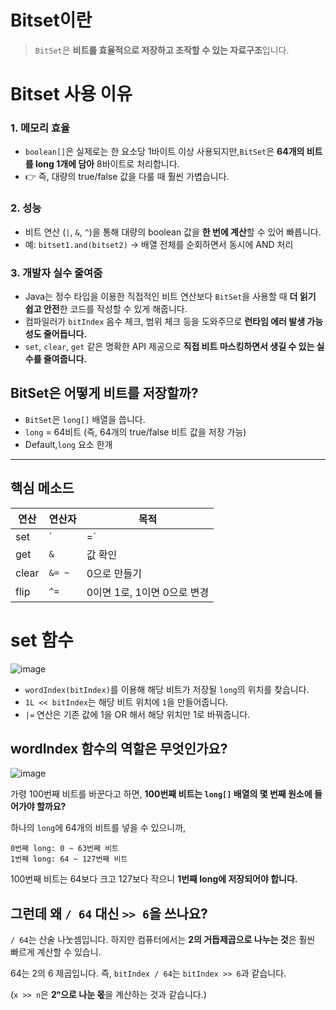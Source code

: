 # Bitset이란

> `BitSet`은 **비트를 효율적으로 저장하고 조작할 수 있는 자료구조**입니다.
> 

# Bitset 사용 이유

### 1. **메모리 효율**

- `boolean[]`은 실제로는 한 요소당 1바이트 이상 사용되지만,`BitSet`은 **64개의 비트를 long 1개에 담아** 8바이트로 처리합니다.
- 👉 즉, 대량의 true/false 값을 다룰 때 훨씬 가볍습니다.

### 2. **성능**

- 비트 연산 (`|`, `&`, `^`)을 통해 대량의 boolean 값을 **한 번에 계산**할 수 있어 빠릅니다.
- 예: `bitset1.and(bitset2)` → 배열 전체를 순회하면서 동시에 AND 처리

### 3. **개발자 실수 줄여줌**

- Java는 정수 타입을 이용한 직접적인 비트 연산보다 `BitSet`을 사용할 때 **더 읽기 쉽고 안전**한 코드를 작성할 수 있게 해줍니다.
- 컴파일러가 `bitIndex` 음수 체크, 범위 체크 등을 도와주므로 **런타임 에러 발생 가능성도 줄어듭니다.**
- `set`, `clear`, `get` 같은 명확한 API 제공으로 **직접 비트 마스킹하면서 생길 수 있는 실수를 줄여줍니다.**

## BitSet은 어떻게 비트를 저장할까?

- `BitSet`은 `long[]` 배열을 씁니다.
- `long` = 64비트 (즉, 64개의 true/false 비트 값을 저장 가능)
- Default,`long` 요소 한개

---

## 핵심 메소드

| **연산** | **연산자** | **목적** |
| --- | --- | --- |
| set | `|=` | 1로 만들기 |
| get | `&` | 값 확인 |
| clear | `&= ~` | 0으로 만들기 |
| flip | `^=` | 0이면 1로, 1이면 0으로 변경 |

# set 함수

![image](https://github.com/user-attachments/assets/93d603c0-9b77-43a8-8d07-b3f0300afaea)

- `wordIndex(bitIndex)`를 이용해 해당 비트가 저장될 `long`의 위치를 찾습니다.
- `1L << bitIndex`는 해당 비트 위치에 `1`을 만들어줍니다.
- `|=` 연산은 기존 값에 1을 OR 해서 해당 위치만 1로 바꿔줍니다.

## wordIndex 함수의 역할은 무엇인가요?

![image](https://github.com/user-attachments/assets/fcb0e3ff-8c09-4c15-bda6-19abb592a78b)

가령 100번째 비트를 바꾼다고 하면, **100번째 비트는 `long[]` 배열의 몇 번째 원소에 들어가야 할까요?**

하나의 `long`에 64개의 비트를 넣을 수 있으니까,

```
0번째 long: 0 ~ 63번째 비트
1번째 long: 64 ~ 127번째 비트
```

100번째 비트는 64보다 크고 127보다 작으니 **1번째 long에 저장되어야 합니다.**

## 그런데 왜 `/ 64` 대신 `>> 6`을 쓰나요?

`/ 64`는 산술 나눗셈입니다. 하지만 컴퓨터에서는 **2의 거듭제곱으로 나누는 것**은 훨씬 빠르게 계산할 수 있습니.

64는 2의 6 제곱입니다. 즉, `bitIndex / 64`는 `bitIndex >> 6`과 같습니다.

(`x >> n`은 **2ⁿ으로 나눈 몫**을 계산하는 것과 같습니다.)
